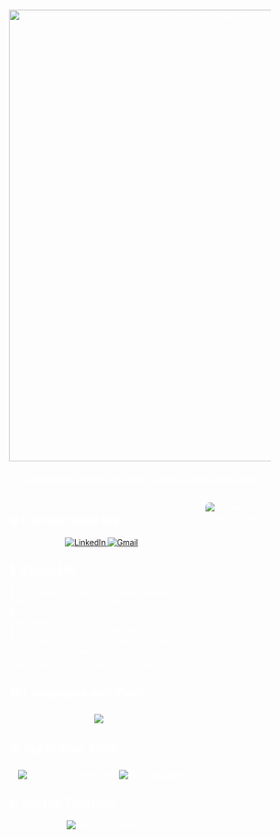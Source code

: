 <style>
.unselectable-header {
    /* Standard property to prevent text selection */
    user-select: none; 
    /* For older browsers (esp. WebKit/Safari/Chrome) */
    -webkit-user-select: none; 
    /* For Mozilla Firefox */
    -moz-user-select: none; 
    /* For Internet Explorer/Edge */
    -ms-user-select: none;
    /* Optional: Change cursor to indicate text isn't selectable */
    cursor: default; 
}
.profile-flex-container {
    display: flex;
    gap: 20px;
    margin-top: 20px;
    /* This line reverses the order of the flex items (columns) */
    flex-direction: row-reverse; 
}
/* Ensure headings within markdown are also unselectable */
/* This works best if you apply the class directly to the heading elements. */
</style>

<div style="background-image: url('Gemini_Generated_Image_jo331pjo331pjo33.png'); background-size: cover; background-position: center; padding: 20px; border-radius: 10px; color: white;">

<div align="center">
        <img src="https://github.com/Ash-26-J/prof/blob/main/gitcat2.png?raw=true" alt="Hi there, I'm Ashish! Welcome to my profile." width="800"/>
        
<h3 class="unselectable-header" style="color: white;">A passionate developer and cybersecurity enthusiast</h3>
    </div>

<div class="profile-flex-container">
        
 <div style="flex-shrink: 0; width: 25%;">
            <img src="YOUR_TYPING_GIF_URL_HERE" alt="Animated GIF of person coding" style="max-width: 100%; height: auto; border-radius: 8px; margin-top: 10px;">
        </div>

<div style="flex-grow: 1;">

<h2 class="unselectable-header">🌐 Connect with Me</h2>
            <p align="center">
                <a href="https://www.linkedin.com/in/your-linkedin-profile" target="_blank">
                    <img src="https://img.shields.io/badge/LinkedIn-0077B5?style=for-the-badge&logo=linkedin&logoColor=white" alt="LinkedIn">
                </a>
                <a href="mailto:josephashish2025@gmail.com" target="_blank">
                    <img src="https://img.shields.io/badge/Gmail-D14836?style=for-the-badge&logo=gmail&logoColor=white" alt="Gmail">
                </a>
            </p>
            
<h2 class="unselectable-header">🚀 About Me</h2>
            <ul style="list-style-type: none; padding-left: 0;">
                <li>🔭 I'm currently working on **implementing AI/ML in the cybersecurity domain**.</li>
                <li>🌱 I'm currently diving into full-stack development.</li>
                <li>👯 I'm always looking to collaborate on **innovative projects that challenge my limits**.</li>
                <li>⚡ **Fun Fact:** I have a huge collection of unread books, but still can't stop buying more!</li>
            </ul>

<h2 class="unselectable-header">🛠️ Languages and Tools</h2>
            <div align="center">
                <img src="https://img.shields.io/badge/C-A8B9CC?style=for-the-badge&logo=c&logoColor=white" alt="C">
                </div>

<h2 class="unselectable-header">📊 My GitHub Stats</h2>
            <p align="center">
                <img src="https://github-readme-stats.vercel.app/api?username=Ash-26-J&show_icons=true&theme=dark" alt="Ash-26-J's GitHub stats" />
                <img src="https://github-readme-stats.vercel.app/api/top-langs/?username=Ash-26-J&layout=compact&theme=dark" alt="Top Languages" />
            </p>

<h2 class="unselectable-header">✨ GitHub Trophies</h2>
            <p align="center">
                <img src="https://github-profile-trophy.vercel.app/?username=Ash-26-J&theme=dark&no-frame=true&no-bg=true" alt="GitHub Trophies" />
            </p>
        </div>
    </div>

</div>
